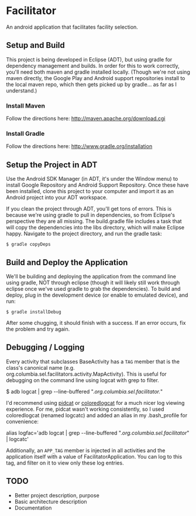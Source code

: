Facilitator
===========

An android application that facilitates facility selection.

## Setup and Build
This project is being developed in Eclipse (ADT), but using gradle for dependency management and builds. In order for this to work correctly, you'll need both maven and gradle installed locally. (Though we're not using maven directly, the Google Play and Android support repositories install to the local maven repo, which then gets picked up by gradle... as far as I understand.)

### Install Maven
Follow the directions here: http://maven.apache.org/download.cgi

### Install Gradle
Follow the directions here: http://www.gradle.org/installation

## Setup the Project in ADT
Use the Android SDK Manager (in ADT, it's under the Window menu) to install Google Repository and Android Support Repository. Once these have been installed, clone this project to your computer and import it as an Android project into your ADT workspace.

If you clean the project through ADT, you'll get tons of errors. This is because we're using gradle to pull in dependencies, so from Eclipse's perspective they are all missing. The build.gradle file includes a task that will copy the dependencies into the libs directory, which will make Eclipse happy. Navigate to the project directory, and run the gradle task:

```
$ gradle copyDeps
```

## Build and Deploy the Application
We'll be building and deploying the application from the command line using gradle, NOT through eclipse (though it will likely still work through eclipse once we've used gradle to grab the dependencies). To build and deploy, plug in the development device (or enable to emulated device), and run:

```
$ gradle installDebug
```

After some chugging, it should finish with a success. If an error occurs, fix the problem and try again.

## Debugging / Logging
Every activity that subclasses BaseActivity has a `TAG` member that is the class's canonical name (e.g. org.columbia.sel.facilitators.activity.MapActivity). This is useful for debugging on the command line using logcat with grep to filter.

$ adb logcat | grep --line-buffered ".*org.columbia.sel.facilitator.*"

I'd recommend using [pidcat](https://github.com/JakeWharton/pidcat) or [coloredlogcat](http://jsharkey.org/blog/2009/04/22/modifying-the-android-logcat-stream-for-full-color-debugging/) for a much nicer log viewing experience. For me, pidcat wasn't working consistently, so I used coloredlogcat (renamed logcatc) and added an alias in my .bash_profile for convenience:

alias logfac='adb logcat | grep --line-buffered ".*org.columbia.sel.facilitator*" | logcatc'

Additionally, an `APP_TAG` member is injected in all activities and the application itself with a value of FacilitatorApplication. You can log to this tag, and filter on it to view only these log entries.

## TODO
- Better project description, purpose
- Basic architecture description
- Documentation
